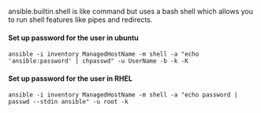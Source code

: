 ansible.builtin.shell is like command but uses a bash shell which allows you to run shell features like pipes and redirects.



#### Set up password for the user in ubuntu
```
ansible -i inventory ManagedHostName -m shell -a "echo 'ansible:password' | chpasswd" -u UserName -b -k -K
```

#### Set up password for the user in RHEL
```
ansible -i inventory ManagedHostName -m shell -a "echo password | passwd --stdin ansible" -u root -k
```
